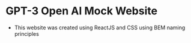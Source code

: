 # GPT-3 Open AI Mock Website

- This website was created using ReactJS and CSS using BEM naming principles
